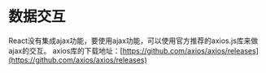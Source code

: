 # 数据交互

React没有集成ajax功能，要使用ajax功能，可以使用官方推荐的axios.js库来做ajax的交互。 axios库的下载地址：[https://github.com/axios/axios/releases](https://github.com/axios/axios/releases)